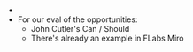 -
- For our eval of the opportunities:
	- John Cutler's Can / Should
	- There's already an example in FLabs Miro